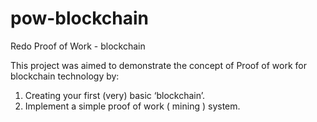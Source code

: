 # pow-blockchain
Redo Proof of Work - blockchain

This project was aimed to demonstrate the concept of Proof of work for blockchain technology by:
1. Creating your first (very) basic ‘blockchain’.
2. Implement a simple proof of work ( mining ) system.
